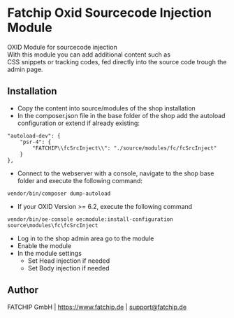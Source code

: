 # Fatchip Oxid Sourcecode Injection Module
OXID Module for sourcecode injection                    
    With this module you can add additional content such as \
    CSS snippets or tracking codes, fed directly into the source code trough the admin page.
    
## Installation
- Copy the content into source/modules of the shop installation
- In the composer.json file in the base folder of the shop add the autoload configuration or extend if already existing:
```
"autoload-dev": {
    "psr-4": {
        "FATCHIP\\fcSrcInject\\": "./source/modules/fc/fcSrcInject"
    }
},
```
- Connect to the webserver with a console, navigate to the shop base folder and execute the following command:
 ```
vendor/bin/composer dump-autoload
 ```

- If your OXID Version >= 6.2, execute the following command
```
vendor/bin/oe-console oe:module:install-configuration source\modules\fc\fcSrcInject
```

- Log in to the shop admin area go to the module
- Enable the module
- In the module settings  
    - Set Head injection if needed
    - Set Body injection if needed

## Author
FATCHIP GmbH | https://www.fatchip.de | support@fatchip.de 

